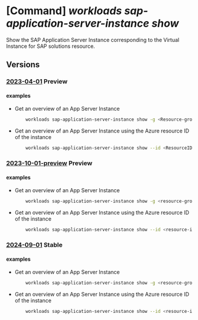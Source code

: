 # [Command] _workloads sap-application-server-instance show_

Show the SAP Application Server Instance corresponding to the Virtual Instance for SAP solutions resource.

## Versions

### [2023-04-01](/Resources/mgmt-plane/L3N1YnNjcmlwdGlvbnMve30vcmVzb3VyY2Vncm91cHMve30vcHJvdmlkZXJzL21pY3Jvc29mdC53b3JrbG9hZHMvc2FwdmlydHVhbGluc3RhbmNlcy97fS9hcHBsaWNhdGlvbmluc3RhbmNlcy97fQ==/2023-04-01.xml) **Preview**

<!-- mgmt-plane /subscriptions/{}/resourcegroups/{}/providers/microsoft.workloads/sapvirtualinstances/{}/applicationinstances/{} 2023-04-01 -->

#### examples

- Get an overview of an App Server Instance
    ```bash
        workloads sap-application-server-instance show -g <Resource-group-name> --sap-virtual-instance-name <VIS name> -n <ResourceName>
    ```

- Get an overview of an App Server Instance using the Azure resource ID of the instance
    ```bash
        workloads sap-application-server-instance show --id <ResourceID>
    ```

### [2023-10-01-preview](/Resources/mgmt-plane/L3N1YnNjcmlwdGlvbnMve30vcmVzb3VyY2Vncm91cHMve30vcHJvdmlkZXJzL21pY3Jvc29mdC53b3JrbG9hZHMvc2FwdmlydHVhbGluc3RhbmNlcy97fS9hcHBsaWNhdGlvbmluc3RhbmNlcy97fQ==/2023-10-01-preview.xml) **Preview**

<!-- mgmt-plane /subscriptions/{}/resourcegroups/{}/providers/microsoft.workloads/sapvirtualinstances/{}/applicationinstances/{} 2023-10-01-preview -->

#### examples

- Get an overview of an App Server Instance
    ```bash
        workloads sap-application-server-instance show -g <resource-group-name> --sap-virtual-instance-name <vis-name> -n <app-instance-name>
    ```

- Get an overview of an App Server Instance using the Azure resource ID of the instance
    ```bash
        workloads sap-application-server-instance show --id <resource-id>
    ```

### [2024-09-01](/Resources/mgmt-plane/L3N1YnNjcmlwdGlvbnMve30vcmVzb3VyY2Vncm91cHMve30vcHJvdmlkZXJzL21pY3Jvc29mdC53b3JrbG9hZHMvc2FwdmlydHVhbGluc3RhbmNlcy97fS9hcHBsaWNhdGlvbmluc3RhbmNlcy97fQ==/2024-09-01.xml) **Stable**

<!-- mgmt-plane /subscriptions/{}/resourcegroups/{}/providers/microsoft.workloads/sapvirtualinstances/{}/applicationinstances/{} 2024-09-01 -->

#### examples

- Get an overview of an App Server Instance
    ```bash
        workloads sap-application-server-instance show -g <resource-group-name> --sap-virtual-instance-name <vis-name> -n <app-instance-name>
    ```

- Get an overview of an App Server Instance using the Azure resource ID of the instance
    ```bash
        workloads sap-application-server-instance show --id <resource-id>
    ```

